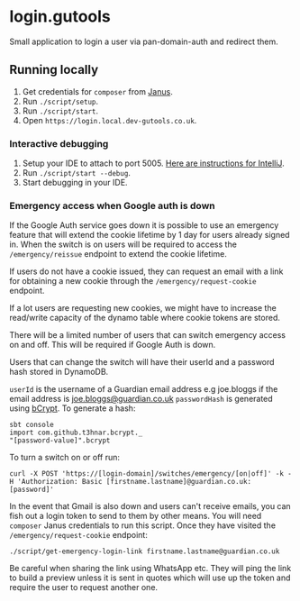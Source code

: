 # login.gutools

Small application to login a user via pan-domain-auth and redirect them.

## Running locally
1. Get credentials for `composer` from [Janus](https://janus.gutools.co.uk/multi-credentials?&permissionIds=composer-dev&tzOffset=1).
1. Run `./script/setup`.
1. Run `./script/start`.
1. Open `https://login.local.dev-gutools.co.uk`.

### Interactive debugging
1. Setup your IDE to attach to port 5005. [Here are instructions for IntelliJ](https://www.jetbrains.com/help/idea/run-debug-configuration-remote-debug.html#1).
2. Run `./script/start --debug`.
3. Start debugging in your IDE.

### Emergency access when Google auth is down

If the Google Auth service goes down it is possible to use an emergency feature that will extend the cookie lifetime by 1 day for users already signed in. When the switch is on users will be required to access the `/emergency/reissue` endpoint to extend the cookie lifetime.

If users do not have a cookie issued, they can request an email with a link for obtaining a new cookie through the `/emergency/request-cookie` endpoint.

If a lot users are requesting new cookies, we might have to increase the read/write capacity of the dynamo table where cookie tokens are stored.

There will be a limited number of users that can switch emergency access on and off. This will be required if Google Auth
is down.

Users that can change the switch will have their userId and a password hash stored in DynamoDB.

`userId` is the username of a Guardian email address e.g joe.bloggs if the email address is joe.bloggs@guardian.co.uk
`passwordHash` is generated using [bCrypt](https://github.com/t3hnar/scala-bcrypt). To generate a hash:
```
sbt console
import com.github.t3hnar.bcrypt._
"[password-value]".bcrypt
```

To turn a switch on or off run:
```
curl -X POST 'https://[login-domain]/switches/emergency/[on|off]' -k -H 'Authorization: Basic [firstname.lastname]@guardian.co.uk:[password]'
```

In the event that Gmail is also down and users can't receive emails, you can fish out a login token to send to them by other means.
You will need `composer` Janus credentials to run this script. Once they have visited the `/emergency/request-cookie` endpoint:

```
./script/get-emergency-login-link firstname.lastname@guardian.co.uk
```

Be careful when sharing the link using WhatsApp etc. They will ping the link to build a preview unless it is sent in
quotes which will use up the token and require the user to request another one.
